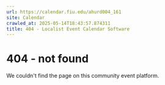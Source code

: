 ```yaml
---
url: https://calendar.fiu.edu/ahurd004_161
site: Calendar
crawled_at: 2025-05-14T18:43:57.874311
title: 404 - Localist Event Calendar Software
---
```


# 404 - not found
We couldn't find the page on this community event platform.
